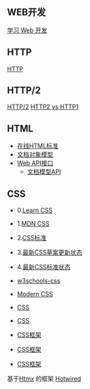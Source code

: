 WEB开发
------------

[学习 Web 开发](https://developer.mozilla.org/zh-CN/docs/Learn)

## HTTP

[HTTP](https://developer.mozilla.org/zh-CN/docs/Web/HTTP)

## HTTP/2

[HTTP/2](https://datatracker.ietf.org/doc/html/rfc9113)
[HTTP2 vs HTTP1](https://www.wallarm.com/what/what-is-http-2-and-how-is-it-different-from-http-1)

## HTML

- [在线HTML标准](https://html.spec.whatwg.org/multipage/)
- [文档对象模型](https://developer.mozilla.org/en-US/docs/Web/API/Document_Object_Model)
- [Web API接口](https://developer.mozilla.org/zh-CN/docs/Web/API)
  - [文档模型API](https://developer.mozilla.org/en-US/docs/Web/API/HTML_DOM_API)


## CSS

- 0.[Learn CSS](https://web.dev/learn/css/)
- 1.[MDN CSS](https://developer.mozilla.org/zh-CN/docs/Web/CSS)
- 2.[CSS标准](https://www.w3.org/Style/CSS/#specs)
- 3.[最新CSS草案更新状态](https://drafts.csswg.org/)
- 4.[最新CSS标准状态](https://www.w3.org/TR/css/)

- [w3schools-css](https://www.w3schools.com/css/default.asp)
- [Modern CSS](https://moderncss.dev/)
- [CSS](https://www.w3.org/Style/CSS/read.en.html)
- [CSS](https://www.w3.org/Style/CSS/learning)
- [CSS框架](https://juejin.cn/post/7235906458885701687)
- [CSS框架](https://cloud.tencent.com/developer/article/2259844)
- [CSS框架](https://segmentfault.com/a/1190000040718161)

基于[Htmx](https://htmx.org) 的框架 [Hotwired](https://hotwired.dev)
